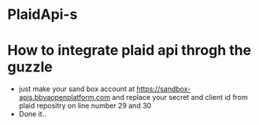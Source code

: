 # PlaidApi-s
# How to integrate plaid api throgh the guzzle 
- just make your sand box account at https://sandbox-apis.bbvaopenplatform.com and replace your secret and client id from plaid repositry on line number 29 and 30
- Done it..
